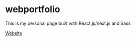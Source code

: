 # webportfolio
This is my personal page built with React.js/next.js and Sass

[Website](https://becomeallan.github.io/webportfolio/)
